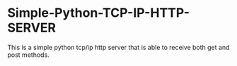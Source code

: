 # Simple-Python-TCP-IP-HTTP-SERVER
This is a simple python tcp/ip http server that is able to receive both get and post methods.

